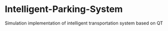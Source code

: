# Intelligent-Parking-System
Simulation implementation of intelligent transportation system based on QT
